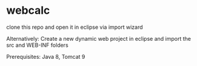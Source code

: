 # webcalc

clone this repo and open it in eclipse via import wizard

Alternatively: Create a new dynamic web project in eclipse and import the src and WEB-INF folders

Prerequisites: Java 8, Tomcat 9
